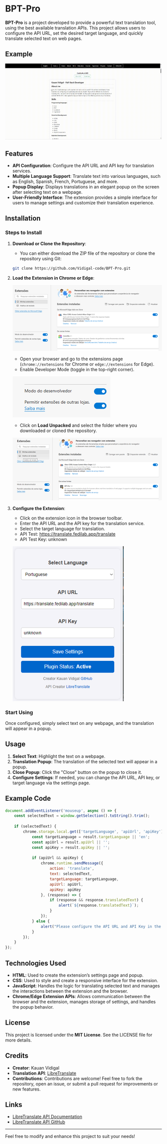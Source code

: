 # BPT-Pro

**BPT-Pro** is a project developed to provide a powerful text translation tool, using the best available translation APIs. This project allows users to configure the API URL, set the desired target language, and quickly translate selected text on web pages.

## Example

![GIF Example](https://github.com/Vidigal-code/BPT-Pro/blob/main/example/example-1.gif?raw=true)

## Features

- **API Configuration**: Configure the API URL and API key for translation services.
- **Multiple Language Support**: Translate text into various languages, such as English, Spanish, French, Portuguese, and more.
- **Popup Display**: Displays translations in an elegant popup on the screen after selecting text on a webpage.
- **User-Friendly Interface**: The extension provides a simple interface for users to manage settings and customize their translation experience.

## Installation

### Steps to Install

1. **Download or Clone the Repository**:
   - You can either download the ZIP file of the repository or clone the repository using Git:

   ```bash
   git clone https://github.com/Vidigal-code/BPT-Pro.git
   ```

2. **Load the Extension in Chrome or Edge**:

      ![Tutorial 1](https://github.com/Vidigal-code/BPT-Pro/blob/main/example/tutorial-3.png?raw=true)

   - Open your browser and go to the extensions page (`chrome://extensions` for Chrome or `edge://extensions` for Edge).
   - Enable Developer Mode (toggle in the top-right corner).

   ![Tutorial 1](https://github.com/Vidigal-code/BPT-Pro/blob/main/example/tutorial-0.png?raw=true)

   - Click on **Load Unpacked** and select the folder where you downloaded or cloned the repository.

   ![Tutorial 1](https://github.com/Vidigal-code/BPT-Pro/blob/main/example/tutorial-1.png?raw=true)

4. **Configure the Extension**:
   - Click on the extension icon in the browser toolbar.
   - Enter the API URL and the API key for the translation service.
   - Select the target language for translation.
   - API Test:  https://translate.fedilab.app/translate
   - API Test Key: unknown

   ![Tutorial 1](https://github.com/Vidigal-code/BPT-Pro/blob/main/example/example-2.png?raw=true)

### Start Using

Once configured, simply select text on any webpage, and the translation will appear in a popup.

## Usage

1. **Select Text**: Highlight the text on a webpage.
2. **Translation Popup**: The translation of the selected text will appear in a popup.
3. **Close Popup**: Click the "Close" button on the popup to close it.
4. **Configure Settings**: If needed, you can change the API URL, API key, or target language via the settings page.

## Example Code

```javascript
document.addEventListener('mouseup', async () => {
    const selectedText = window.getSelection().toString().trim();

    if (selectedText) {
        chrome.storage.local.get(['targetLanguage', 'apiUrl', 'apiKey'], (result) => {
            const targetLanguage = result.targetLanguage || 'en';
            const apiUrl = result.apiUrl || '';
            const apiKey = result.apiKey || '';

            if (apiUrl && apiKey) {
                chrome.runtime.sendMessage({
                    action: 'translate',
                    text: selectedText,
                    targetLanguage: targetLanguage,
                    apiUrl: apiUrl,
                    apiKey: apiKey
                }, (response) => {
                    if (response && response.translatedText) {
                        alert(`${response.translatedText}`);
                    }
                });
            } else {
                alert("Please configure the API URL and API Key in the settings.");
            }
        });
    }
});
```

## Technologies Used

- **HTML**: Used to create the extension’s settings page and popup.
- **CSS**: Used to style and create a responsive interface for the extension.
- **JavaScript**: Handles the logic for translating selected text and manages the interactions between the extension and the browser.
- **Chrome/Edge Extension APIs**: Allows communication between the browser and the extension, manages storage of settings, and handles the popup behavior.

## License

This project is licensed under the **MIT License**. See the LICENSE file for more details.

## Credits

- **Creator**: Kauan Vidigal
- **Translation API**: [LibreTranslate](https://libretranslate.com/)
- **Contributions**: Contributions are welcome! Feel free to fork the repository, open an issue, or submit a pull request for improvements or new features.

## Links
- [LibreTranslate API Documentation](https://libretranslate.com/docs)
- [LibreTranslate API GitHub](https://github.com/LibreTranslate/LibreTranslate)

---

Feel free to modify and enhance this project to suit your needs!
